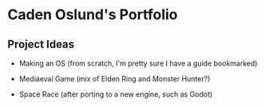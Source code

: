 # Caden Oslund's Portfolio

## Project Ideas

* Making an OS (from scratch, I'm pretty sure I have a guide bookmarked)

* Mediaeval Game (mix of Elden Ring and Monster Hunter?)

* Space Race (after porting to a new engine, such as Godot)
